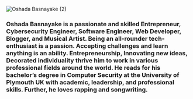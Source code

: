 
![Oshada Basnayake (2)](https://user-images.githubusercontent.com/34527100/88219862-d2563780-cc7f-11ea-86cd-f5453311bd78.png)
### Oshada Basnayake is a passionate and skilled Entrepreneur, Cybersecurity Engineer, Software Engineer, Web Developer, Blogger, and Musical Artist. Being an all-rounder tech-enthusiast is a passion. Accepting challenges and learn anything is an ability. Entrepreneurship, Innovating new ideas, Decorated individuality thrive him to work in various professional fields around the world. He reads for his bachelor’s degree in Computer Security at the University of Plymouth UK with academic, leadership, and professional skills. Further, he loves rapping and songwriting.
<!-- [Hacktoberfest 2020](https://github.com/oshada97/Tourism-Site "Hacktoberfest 2020") - Happy Open Source❤️😍:octocat:😍❤️ 
Projects -->
 

<!--
**oshada97/oshada97** is a ✨ _special_ ✨ repository because its `README.md` (this file) appears on your GitHub profile First Header | Second Header
------------ | -------------
![a](PHP Project - mysql) | ![a](html)
C# Project | Content column 2
Chatbot Powered Travel website  | t2
 | ....

Here are some ideas to get you started:

- 🔭 I’m currently working on ...
- 🌱 I’m currently learning ...
- 👯 I’m looking to collaborate on ...
- 🤔 I’m looking for help with ...
- 💬 Ask me about ...
- 📫 How to reach me: ...
- 😄 Pronouns: ...
- ⚡ Fun fact: ...
-->



